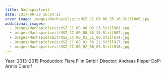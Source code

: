 ```yaml
---
title: Nachspielzeit
date: 2017-09-23 16:54:13
cover_image: images/Nachspielzeit/NSZ_CC.00_00_35_10.Still006.jpg
additional_images:
  - images/Nachspielzeit/NSZ_CC.00_00_02_23.Still001.jpg
  - images/Nachspielzeit/NSZ_CC.00_00_55_15.Still007.jpg
  - images/Nachspielzeit/NSZ_CC.00_01_31_00.Still014.jpg
  - images/Nachspielzeit/NSZ_CC.00_01_39_22.Still017.jpg
  - images/Nachspielzeit/NSZ_CC.00_02_06_05.Still018.jpg
---
```


Year: 2013–2015
Production: Flare Film GmbH
Director: Andreas Pieper
DoP: Armin Dierolf
